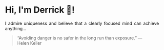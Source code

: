 # Hi, I'm Derrick 👋!
<p align="justify">I admire uniqueness and believe that a clearly focused mind can achieve anything...</p> 
<!-- #quote-start -->
<blockquote>&ldquo;Avoiding danger is no safer in the long run than exposure.&rdquo; &mdash; <footer>Helen Keller</footer></blockquote>
<!-- #quote-end -->
